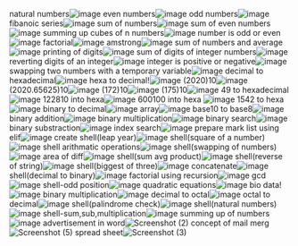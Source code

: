 natural numbers![image](https://user-images.githubusercontent.com/122254229/217584753-6b12e69f-1f0f-4b53-a191-3fca0453bd01.png)
even numbers![image](https://user-images.githubusercontent.com/122254229/217585561-47e86dfd-44c2-49ea-9005-92da147a4856.png)
odd numbers![image](https://user-images.githubusercontent.com/122254229/217586255-04e41054-9ce9-48f5-a931-61c6df774098.png)
fibanoic series![image](https://user-images.githubusercontent.com/122254229/217845741-75079b03-5e05-4d12-8e9c-2e1a3c1a4ae5.png)
sum of numbers![image](https://user-images.githubusercontent.com/122254229/217849116-8fb99f7d-0f12-43ab-8e42-a83ccbb8c108.png)
sum of even numbers![image](https://user-images.githubusercontent.com/122254229/217854168-dd7a69a3-789d-40d2-a3a6-b0611ea9c13b.png)
summing up cubes of n numbers![image](https://user-images.githubusercontent.com/122254229/217855406-603c4d74-50ee-45d1-a8e5-7538edb6437f.png)
number is odd or even![image](https://user-images.githubusercontent.com/122254229/217590231-bc6acbca-38d7-4309-988b-573b52289dcd.png)
factorial![image](https://user-images.githubusercontent.com/122254229/217590934-50efe4af-dd47-46f4-b8e3-747a8f3f3e67.png)
amstrong![image](https://user-images.githubusercontent.com/122254229/217591702-99e6f9b5-76a9-457f-b408-20d443009e53.png)
sum of numbers and average![image](https://user-images.githubusercontent.com/122254229/217594001-4f98a283-0bdc-4334-b199-290920b03e36.png)
printing of digits![image](https://user-images.githubusercontent.com/122254229/217594570-3e3ac8fe-a593-4fcd-a58a-70f5bace1d7f.png)
sum of digits of integer numbers![image](https://user-images.githubusercontent.com/122254229/217595241-611dc5c4-940a-4014-b5e1-fbd6f9a1239b.png)
reverting digits of an integer![image](https://user-images.githubusercontent.com/122254229/217595667-030c9fd4-33a9-4d3d-879a-6642450b0dfb.png)
integer is positive or negative![image](https://user-images.githubusercontent.com/122254229/217596095-55720b02-5ec5-4dd3-9748-8da490a9f7ef.png)
swapping two numbers with a temporary variable![image](https://user-images.githubusercontent.com/122254229/217596722-6d0d1afa-ee4b-4a0c-81a4-64c0c4d7c070.png)
decimal to hexadecimal![image](https://user-images.githubusercontent.com/122254229/217857028-121f5831-b758-4623-bb99-09fca4ffad40.png)
hexa to decimal!![image](https://user-images.githubusercontent.com/122254229/217859123-782e69d1-7a48-4e15-ac6a-c4e185a8f4d4.png)
(2020)10![image](https://user-images.githubusercontent.com/122254229/217860107-23dcaee4-b23b-41bb-b945-48f5d3538407.png)
(2020.65625)10![image](https://user-images.githubusercontent.com/122254229/217861663-158d544f-8c97-4505-9861-4f53e51b691d.png)
(172)10![image](https://user-images.githubusercontent.com/122254229/217863710-16489211-d26c-4082-ba47-7fa3dea06630.png)
(175)10![image](https://user-images.githubusercontent.com/122254229/217865431-19f44cfb-f99c-479c-beea-7290cbdfb7a2.png)
49 to hexadecimal![image](https://user-images.githubusercontent.com/122254229/217866326-1cea6a3d-389d-43c5-888e-c2e027a0e74a.png)
122810 into hexa![image](https://user-images.githubusercontent.com/122254229/217867202-277283f4-e778-44d5-b3f2-5a2b2e5d003c.png)
600100 into hexa ![image](https://user-images.githubusercontent.com/122254229/217868303-36b3d58c-4402-4485-92ba-317fd44d2414.png)
1542 to hexa![image](https://user-images.githubusercontent.com/122254229/217869529-a58f8f44-1972-4e29-be9a-436ec41da311.png)
binary to decimal![image](https://user-images.githubusercontent.com/122254229/217871922-35ab20e5-f3e1-41bc-85cf-7e6848194808.png)
array![image](https://user-images.githubusercontent.com/122254229/217875960-7be4b1ad-5530-4bc0-9605-4df5b30d5e6a.png)
base10 to base8![image](https://user-images.githubusercontent.com/122254229/217877074-ce634154-e123-4287-bf2d-81c6aa111de4.png)
binary addition![image](https://user-images.githubusercontent.com/122254229/217878210-c3c7f6ae-d22a-463f-b493-7081a99725bf.png)
binary multiplication![image](https://user-images.githubusercontent.com/122254229/217879447-bf58a69a-fbf7-4ac5-bfd3-ba900cb8083b.png)
binary search![image](https://user-images.githubusercontent.com/122254229/217880373-53e22978-74d8-4f93-a954-d86771f4be58.png)
binary substraction![image](https://user-images.githubusercontent.com/122254229/217881486-831af0c1-396f-4026-bc3e-1fc1b40f8c7e.png)
index search![image](https://user-images.githubusercontent.com/122254229/217882738-9a1f4a54-9da4-4329-a444-920c54edaaa1.png)
prepare mark list using elif![image](https://user-images.githubusercontent.com/122254229/218031609-40d4a1cb-1a90-45d5-8f26-420fdde5276d.png)
create shell(leap year)![image](https://user-images.githubusercontent.com/122254229/218032655-0e78d32a-6bf4-4076-a9d8-f35db5be7e6b.png)
shell(square of a number)![image](https://user-images.githubusercontent.com/122254229/218033402-b723ed35-efb5-4069-906a-d06d819a6d50.png)
shell arithmatic operations![image](https://user-images.githubusercontent.com/122254229/218049908-b9dfbb8d-4874-4f06-96b2-ec70b4a8132a.png)
shell(swapping of numbers)![image](https://user-images.githubusercontent.com/122254229/218050605-976a20d2-f93f-479e-9301-02fea6900cb4.png)
area of diff![image](https://user-images.githubusercontent.com/122254229/218051788-6d085815-37dc-4a83-8c8e-68bf5aac615a.png)
shell(sum avg product)![image](https://user-images.githubusercontent.com/122254229/218052413-c47de262-5f10-48bd-a525-a143f48ebe7d.png)
shell(reverse of string)![image](https://user-images.githubusercontent.com/122254229/218053197-ecbe1fdb-82a0-4bb1-ab51-8c32019fa7ef.png)
shell(biggest of three)![image](https://user-images.githubusercontent.com/122254229/218235020-fabd79ca-ed90-45df-83cc-6f0d4ca973e6.png)
concatenate![image](https://user-images.githubusercontent.com/122254229/218235290-f2f9ba39-ddc7-4655-a676-71d3609c878e.png)
shell(decimal to binary)![image](https://user-images.githubusercontent.com/122254229/218235418-d7b6b468-1a0f-4204-ad26-f2627238cea5.png)
factorial using recursion![image](https://user-images.githubusercontent.com/122254229/218235641-3acf87ad-e2a0-456f-846e-7a20860ad9b1.png)
gcd![image](https://user-images.githubusercontent.com/122254229/218235788-6d38d105-af01-42be-a109-b8f5095e6dcb.png)
shell-odd position![image](https://user-images.githubusercontent.com/122254229/218236027-2cd3173f-8749-4f37-8c8b-3b0d177db851.png)
quadratic equations![image](https://user-images.githubusercontent.com/122254229/218242491-0b4a93ae-3d65-4822-8f1d-1c9cee4bd3e2.png)
bio data!![image](https://user-images.githubusercontent.com/122254229/218242936-c5fc5b40-a4b9-41ec-afda-f34848f15d90.png)
binary multiplication![image](https://user-images.githubusercontent.com/122254229/218243180-6e369024-859c-4fc9-ae2d-4cdfa3bde9ab.png)
decimal to octal![image](https://user-images.githubusercontent.com/122254229/218243367-fbc29617-f5ae-41fb-b1f6-978bb0ff550a.png)
octal to decimal![image](https://user-images.githubusercontent.com/122254229/218243479-fb086b9f-fdd6-4854-81f4-b6bb9e608f5f.png)
shell(palindrome check)![image](https://user-images.githubusercontent.com/122254229/218243615-23ac9835-9c11-4b65-a692-2949d4ed4340.png)
shell(natural numbers)![image](https://user-images.githubusercontent.com/122254229/218243734-874d8e7c-e281-4db6-bffb-66197bab555f.png)
shell-sum,sub,multiplication![image](https://user-images.githubusercontent.com/122254229/218243877-04c5e7f0-ab87-4eba-bcae-96a50f28728a.png)
summing up of numbers![image](https://user-images.githubusercontent.com/122254229/218243976-25deb278-f4f4-4daa-953e-9e74216039d5.png)
advertisement in word![Screenshot (2)](https://user-images.githubusercontent.com/122254229/218640288-a461aece-0019-4399-bb45-d279d2083e92.png)
concept of mail merg![Screenshot (5)](https://user-images.githubusercontent.com/122254229/218640543-c622069d-5c99-4570-bef0-ac2c392c5d35.png)
spread sheet![Screenshot (3)](https://user-images.githubusercontent.com/122254229/218640758-3171d554-47a1-4c2a-a005-b75fab9ff5b5.png)



























































